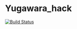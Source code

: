 Yugawara_hack
=============

[![Build Status](https://travis-ci.org/masa44/Yugawara_hack.svg?branch=master)](https://travis-ci.org/masa44/Yugawara_hack)
